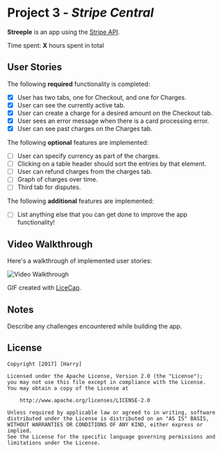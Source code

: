 # Project 3 - *Stripe Central*

**Streeple** is an app using the [Stripe API](https://stripe.com/docs/api).

Time spent: **X** hours spent in total

## User Stories

The following **required** functionality is completed:

- [x] User has two tabs, one for Checkout, and one for Charges.
- [x] User can see the currently active tab.
- [x] User can create a charge for a desired amount on the Checkout tab.
- [x] User sees an error message when there is a card processing error.
- [x] User can see past charges on the Charges tab.

The following **optional** features are implemented:

- [ ] User can specify currency as part of the charges.
- [ ] Clicking on a table header should sort the entries by that element.
- [ ] User can refund charges from the charges tab. 
- [ ] Graph of charges over time.
- [ ] Third tab for disputes. 

The following **additional** features are implemented:

- [ ] List anything else that you can get done to improve the app functionality!

## Video Walkthrough

Here's a walkthrough of implemented user stories:

<img src='http://i.imgur.com/link/to/your/gif/file.gif' title='Video Walkthrough' width='' alt='Video Walkthrough' />

GIF created with [LiceCap](http://www.cockos.com/licecap/).

## Notes

Describe any challenges encountered while building the app.

## License

    Copyright [2017] [Harry]

    Licensed under the Apache License, Version 2.0 (the "License");
    you may not use this file except in compliance with the License.
    You may obtain a copy of the License at

        http://www.apache.org/licenses/LICENSE-2.0

    Unless required by applicable law or agreed to in writing, software
    distributed under the License is distributed on an "AS IS" BASIS,
    WITHOUT WARRANTIES OR CONDITIONS OF ANY KIND, either express or implied.
    See the License for the specific language governing permissions and
    limitations under the License.